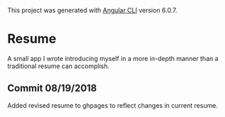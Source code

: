 This project was generated with [Angular CLI](https://github.com/angular/angular-cli) version 6.0.7.
# Resume
A small app I wrote introducing myself in a more in-depth manner than a traditional resume can accomplish.

## Commit 08/19/2018
Added revised resume to ghpages to reflect changes in current resume.
